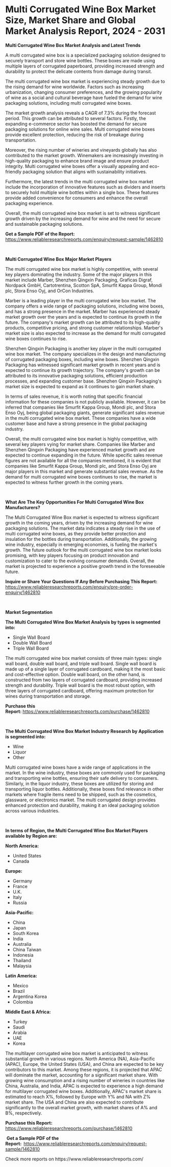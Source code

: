 <p><h1>Multi Corrugated Wine Box Market Size, Market Share and Global Market Analysis Report, 2024 - 2031</h1></p><p><strong>Multi Corrugated Wine Box Market Analysis and Latest Trends</strong></p>
<p><p>A multi corrugated wine box is a specialized packaging solution designed to securely transport and store wine bottles. These boxes are made using multiple layers of corrugated paperboard, providing increased strength and durability to protect the delicate contents from damage during transit.</p><p>The multi corrugated wine box market is experiencing steady growth due to the rising demand for wine worldwide. Factors such as increasing urbanization, changing consumer preferences, and the growing popularity of wine as a social and cultural beverage have fueled the demand for wine packaging solutions, including multi corrugated wine boxes.</p><p>The market growth analysis reveals a CAGR of 7.3% during the forecast period. This growth can be attributed to several factors. Firstly, the expanding e-commerce sector has boosted the demand for secure packaging solutions for online wine sales. Multi corrugated wine boxes provide excellent protection, reducing the risk of breakage during transportation.</p><p>Moreover, the rising number of wineries and vineyards globally has also contributed to the market growth. Winemakers are increasingly investing in high-quality packaging to enhance brand image and ensure product integrity. Multi corrugated wine boxes offer a visually appealing and eco-friendly packaging solution that aligns with sustainability initiatives.</p><p>Furthermore, the latest trends in the multi corrugated wine box market include the incorporation of innovative features such as dividers and inserts to securely hold multiple wine bottles within a single box. These features provide added convenience for consumers and enhance the overall packaging experience.</p><p>Overall, the multi corrugated wine box market is set to witness significant growth driven by the increasing demand for wine and the need for secure and sustainable packaging solutions.</p></p>
<p><strong>Get a Sample PDF of the Report:&nbsp;</strong> <a href="https://www.reliableresearchreports.com/enquiry/request-sample/1462810">https://www.reliableresearchreports.com/enquiry/request-sample/1462810</a></p>
<p>&nbsp;</p>
<p><strong>Multi Corrugated Wine Box Major Market Players</strong></p>
<p><p>The multi corrugated wine box market is highly competitive, with several key players dominating the industry. Some of the major players in this market include Marber, Shenzhen Qingxin Packaging, Graficas Digraf, Nordpack GmbH, Cartotrentina, Scotton SpA, Smurfit Kappa Group, Mondi plc, Stora Enso Oyj, and OrCon Industries.</p><p>Marber is a leading player in the multi corrugated wine box market. The company offers a wide range of packaging solutions, including wine boxes, and has a strong presence in the market. Marber has experienced steady market growth over the years and is expected to continue its growth in the future. The company's market growth can be attributed to its high-quality products, competitive pricing, and strong customer relationships. Marber's market size is also expected to increase as the demand for multi corrugated wine boxes continues to rise.</p><p>Shenzhen Qingxin Packaging is another key player in the multi corrugated wine box market. The company specializes in the design and manufacturing of corrugated packaging boxes, including wine boxes. Shenzhen Qingxin Packaging has witnessed significant market growth in recent years and is expected to continue its growth trajectory. The company's growth can be attributed to its innovative packaging solutions, efficient production processes, and expanding customer base. Shenzhen Qingxin Packaging's market size is expected to expand as it continues to gain market share.</p><p>In terms of sales revenue, it is worth noting that specific financial information for these companies is not publicly available. However, it can be inferred that companies like Smurfit Kappa Group, Mondi plc, and Stora Enso Oyj, being global packaging giants, generate significant sales revenue in the multi corrugated wine box market. These companies have a wide customer base and have a strong presence in the global packaging industry.</p><p>Overall, the multi corrugated wine box market is highly competitive, with several key players vying for market share. Companies like Marber and Shenzhen Qingxin Packaging have experienced market growth and are expected to continue expanding in the future. While specific sales revenue figures are not available for all the companies mentioned, it is evident that companies like Smurfit Kappa Group, Mondi plc, and Stora Enso Oyj are major players in this market and generate substantial sales revenue. As the demand for multi corrugated wine boxes continues to rise, the market is expected to witness further growth in the coming years.</p></p>
<p>&nbsp;</p>
<p><strong>What Are The Key Opportunities For Multi Corrugated Wine Box Manufacturers?</strong></p>
<p><p>The Multi Corrugated Wine Box market is expected to witness significant growth in the coming years, driven by the increasing demand for wine packaging solutions. The market data indicates a steady rise in the use of multi corrugated wine boxes, as they provide better protection and insulation for the bottles during transportation. Additionally, the growing wine industry, especially in emerging economies, is fueling the market's growth. The future outlook for the multi corrugated wine box market looks promising, with key players focusing on product innovation and customization to cater to the evolving consumer demands. Overall, the market is projected to experience a positive growth trend in the foreseeable future.</p></p>
<p><strong>Inquire or Share Your Questions If Any Before Purchasing This Report:</strong> <a href="https://www.reliableresearchreports.com/enquiry/pre-order-enquiry/1462810">https://www.reliableresearchreports.com/enquiry/pre-order-enquiry/1462810</a></p>
<p>&nbsp;</p>
<p><strong>Market Segmentation</strong></p>
<p><strong>The Multi Corrugated Wine Box Market Analysis by types is segmented into:</strong></p>
<p><ul><li>Single Wall Board</li><li>Double Wall Board</li><li>Triple Wall Board</li></ul></p>
<p><p>The multi corrugated wine box market consists of three main types: single wall board, double wall board, and triple wall board. Single wall board is made up of a single layer of corrugated cardboard, making it the most basic and cost-effective option. Double wall board, on the other hand, is constructed from two layers of corrugated cardboard, providing increased strength and durability. Triple wall board is the most robust option, with three layers of corrugated cardboard, offering maximum protection for wines during transportation and storage.</p></p>
<p><strong>Purchase this Report:&nbsp;</strong><a href="https://www.reliableresearchreports.com/purchase/1462810">https://www.reliableresearchreports.com/purchase/1462810</a></p>
<p>&nbsp;</p>
<p><strong>The Multi Corrugated Wine Box Market Industry Research by Application is segmented into:</strong></p>
<p><ul><li>Wine</li><li>Liquor</li><li>Other</li></ul></p>
<p><p>Multi corrugated wine boxes have a wide range of applications in the market. In the wine industry, these boxes are commonly used for packaging and transporting wine bottles, ensuring their safe delivery to consumers. Similarly, in the liquor industry, these boxes are utilized for storing and transporting liquor bottles. Additionally, these boxes find relevance in other markets where fragile items need to be shipped, such as the cosmetics, glassware, or electronics market. The multi corrugated design provides enhanced protection and durability, making it an ideal packaging solution across various industries.</p></p>
<p>&nbsp;</p>
<p><strong>In terms of Region, the Multi Corrugated Wine Box Market Players available by Region are:</strong></p>
<p>
    <p> <strong> North America: </strong>
        <ul>
            <li>United States</li>
            <li>Canada</li>
        </ul>
        </p> 
    <p> <strong> Europe: </strong>
        <ul>
            <li>Germany</li>
            <li>France</li>
            <li>U.K.</li>
            <li>Italy</li>
            <li>Russia</li>
        </ul>
        </p> 
    <p> <strong> Asia-Pacific: </strong>
        <ul>
            <li>China</li>
            <li>Japan</li>
            <li>South Korea</li>
            <li>India</li>
            <li>Australia</li>
            <li>China Taiwan</li>
            <li>Indonesia</li>
            <li>Thailand</li>
            <li>Malaysia</li>
        </ul>
        </p> 
    <p> <strong> Latin America: </strong>
        <ul>
            <li>Mexico</li>
            <li>Brazil</li>
            <li>Argentina Korea</li>
            <li>Colombia</li>
        </ul>
        </p> 
    <p> <strong> Middle East & Africa: </strong>
        <ul>
            <li>Turkey</li>
            <li>Saudi</li>
            <li>Arabia</li>
            <li>UAE</li>
            <li>Korea</li>
        </ul>
    </p>
    </p>
<p><p>The multilayer corrugated wine box market is anticipated to witness substantial growth in various regions. North America (NA), Asia-Pacific (APAC), Europe, the United States (USA), and China are expected to be key contributors to this market. Among these regions, it is projected that APAC will dominate the market, accounting for a significant market share. With growing wine consumption and a rising number of wineries in countries like China, Australia, and India, APAC is expected to experience a high demand for multilayer corrugated wine boxes. Additionally, APAC's market share is estimated to reach X%, followed by Europe with Y% and NA with Z% market share. The USA and China are also expected to contribute significantly to the overall market growth, with market shares of A% and B%, respectively.</p></p>
<p><strong>Purchase this Report: </strong><a href="https://www.reliableresearchreports.com/purchase/1462810">https://www.reliableresearchreports.com/purchase/1462810</a></p>
<p>&nbsp;<strong>Get a Sample PDF of the Report:&nbsp;&nbsp;</strong><a href="https://www.reliableresearchreports.com/enquiry/request-sample/1462810">https://www.reliableresearchreports.com/enquiry/request-sample/1462810</a></p>
<p><strong></strong></p>
<p>Check more reports on https://www.reliableresearchreports.com/</p>